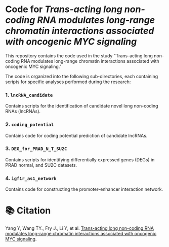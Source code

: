# Code for *Trans-acting long non-coding RNA modulates long-range chromatin interactions associated with oncogenic MYC signaling*

This repository contains the code used in the study "Trans-acting long non-coding RNA modulates long-range chromatin interactions associated with oncogenic MYC signaling."

The code is organized into the following sub-directories, each containing scripts for specific analyses performed during the research:

### 1. `lncRNA_candidate`
Contains scripts for the identification of candidate novel long non-coding RNAs (lncRNAs).

### 2. `coding_potential`
Contains code for coding potential prediction of candidate lncRNAs.

### 3. `DEG_for_PRAD_N_T_SU2C`
Contains scripts for identifying differentially expressed genes (DEGs) in PRAD normal, and SU2C datasets.

### 4. `igf1r_as1_network`
Contains code for constructing the promoter-enhancer interaction network.

# 📚 Citation

Yang Y, Wang TY., Fry J., Li Y, et al. [Trans-acting long non-coding RNA modulates long-range chromatin interactions associated with oncogenic MYC signaling](https://doi.org "Trans-acting long non-coding RNA modulates long-range chromatin interactions associated with oncogenic MYC signaling").
